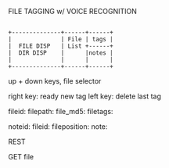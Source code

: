 FILE TAGGING w/ VOICE RECOGNITION

<code>
+--------------+------+------+
|              | File | tags |
|  FILE DISP   | List +------+
|  DIR DISP    |      |notes |
|              |      |      |
+--------------+------+------+
</code>

up + down keys, file selector

right key: ready new tag
left key: delete last tag

fileid:
filepath:
file_md5:
filetags:

noteid:
fileid:
fileposition:
note:

REST

GET file
